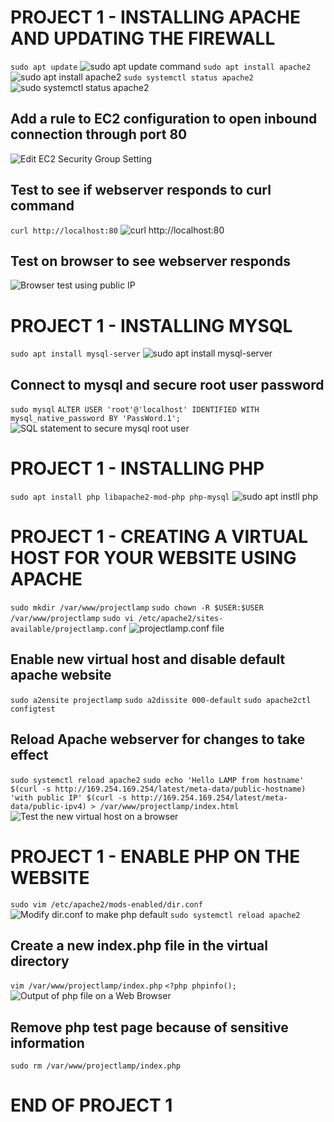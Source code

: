 # PROJECT 1 - INSTALLING APACHE AND UPDATING THE FIREWALL
`sudo apt update`
![sudo apt update command](./images/sudo-apt-update.JPG)
`sudo apt install apache2`
![sudo apt install apache2](./images/sudo-apt-install-apache2.JPG)
`sudo systemctl status apache2`
![sudo systemctl status apache2](./images/sudo-systemctl-status-apache2.JPG)

## Add a rule to EC2 configuration to open inbound connection through port 80
![Edit EC2 Security Group Setting](./images/open-http-port80.JPG)
## Test to see if webserver responds to curl command
`curl http://localhost:80`
![curl http://localhost:80](./images/curl-webserver.JPG)
## Test on browser to see webserver responds
![Browser test using public IP](./images/webserver-default-page.JPG)

# PROJECT 1 - INSTALLING MYSQL
`sudo apt install mysql-server`
![sudo apt install mysql-server](./images/sudo-apt-install-mysql-server.JPG)
## Connect to mysql and secure root user password
`sudo mysql`
`ALTER USER 'root'@'localhost' IDENTIFIED WITH mysql_native_password BY 'PassWord.1';`
![SQL statement to secure mysql root user](./images/secure-mysql-root-user.JPG)

# PROJECT 1 - INSTALLING PHP
`sudo apt install php libapache2-mod-php php-mysql`
![sudo apt instll php](./images/sudo-apt-install-php.JPG)

# PROJECT 1 - CREATING A VIRTUAL HOST FOR YOUR WEBSITE USING APACHE
`sudo mkdir /var/www/projectlamp`
`sudo chown -R $USER:$USER /var/www/projectlamp`
`sudo vi /etc/apache2/sites-available/projectlamp.conf`
![projectlamp.conf file](./images/vhost-config.JPG)
## Enable new virtual host and disable default apache website
`sudo a2ensite projectlamp`
`sudo a2dissite 000-default`
`sudo apache2ctl configtest`
## Reload Apache webserver for changes to take effect
`sudo systemctl reload apache2`
`sudo echo 'Hello LAMP from hostname' $(curl -s http://169.254.169.254/latest/meta-data/public-hostname) 'with public IP' $(curl -s http://169.254.169.254/latest/meta-data/public-ipv4) > /var/www/projectlamp/index.html`
![Test the new virtual host on a browser](./images/new-vhost-html-test.JPG)

# PROJECT 1 - ENABLE PHP ON THE WEBSITE
`sudo vim /etc/apache2/mods-enabled/dir.conf`
![Modify dir.conf to make php default](./images/modify-dir-conf.JPG)
`sudo systemctl reload apache2`
## Create a new index.php file in the virtual directory
`vim /var/www/projectlamp/index.php`
` <?php phpinfo(); ` 
![Output of php file on a Web Browser](./images/php-test-output.JPG)
## Remove php test page because of sensitive information
`sudo rm /var/www/projectlamp/index.php`

# END OF PROJECT 1
